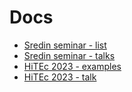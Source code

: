 # Docs

- [Sredin seminar - list](https://www.fmf.uni-lj.si/sl/obvestila/agregator/152/seminar-sreda/)
- [Sredin seminar - talks](https://github.com/bavla/ibm3m/blob/master/docs/sreda.md)
- [HiTEc 2023 - examples](https://github.com/bavla/ibm3m/blob/master/docs/ExX3D.md)
- [HiTEc 2023 - talk](https://github.com/bavla/ibm3m/raw/master/docs/airportsHiTEc.pdf)
